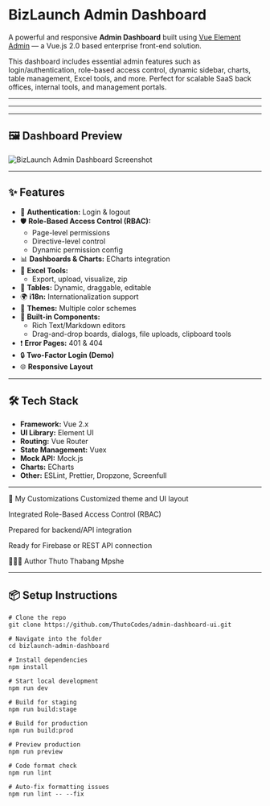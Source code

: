# BizLaunch Admin Dashboard

A powerful and responsive **Admin Dashboard** built using [Vue Element Admin](https://github.com/PanJiaChen/vue-element-admin) — a Vue.js 2.0 based enterprise front-end solution.

This dashboard includes essential admin features such as login/authentication, role-based access control, dynamic sidebar, charts, table management, Excel tools, and more. Perfect for scalable SaaS back offices, internal tools, and management portals.

---

---
---

## 🖼 Dashboard Preview

![BizLaunch Admin Dashboard Screenshot](./eaa82a6a-7f40-4a3a-ab0a-2a7e0920f165.png)


---

## ✨ Features

- 🔐 **Authentication:** Login & logout
- 🛡 **Role-Based Access Control (RBAC):**
  - Page-level permissions
  - Directive-level control
  - Dynamic permission config
- 📊 **Dashboards & Charts:** ECharts integration
- 🧾 **Excel Tools:**
  - Export, upload, visualize, zip
- 🧱 **Tables:** Dynamic, draggable, editable
- 🌍 **i18n:** Internationalization support
- 🎨 **Themes:** Multiple color schemes
- 🧩 **Built-in Components:**
  - Rich Text/Markdown editors
  - Drag-and-drop boards, dialogs, file uploads, clipboard tools
- ❗ **Error Pages:** 401 & 404
- 🔒 **Two-Factor Login (Demo)**
- 🌐 **Responsive Layout**

---

## 🛠 Tech Stack

- **Framework:** Vue 2.x
- **UI Library:** Element UI
- **Routing:** Vue Router
- **State Management:** Vuex
- **Mock API:** Mock.js
- **Charts:** ECharts
- **Other:** ESLint, Prettier, Dropzone, Screenfull

---
🧠 My Customizations
Customized theme and UI layout

Integrated Role-Based Access Control (RBAC)

Prepared for backend/API integration

Ready for Firebase or REST API connection

👨🏽‍💻 Author
Thuto Thabang Mpshe

---
## 📦 Setup Instructions

```
# Clone the repo
git clone https://github.com/ThutoCodes/admin-dashboard-ui.git

# Navigate into the folder
cd bizlaunch-admin-dashboard

# Install dependencies
npm install

# Start local development
npm run dev

# Build for staging
npm run build:stage

# Build for production
npm run build:prod

# Preview production
npm run preview

# Code format check
npm run lint

# Auto-fix formatting issues
npm run lint -- --fix

